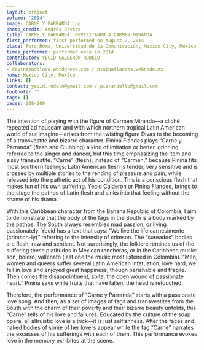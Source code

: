 ```yaml
---
layout: project
volume: '2014'
image: CARNE_Y_PARRANDA.jpg
photo_credit: Andrés Olvera
title: CARNE Y PARRANDA, REVISITANDO A CARMEN MIRANDA
first_performed: first performed on August 2, 2014
place: Foro Roma, Universidad de la Comunicación, Mexico City, Mexico
times_performed: performed once in 2014
contributor: YECID CALDERÓN RODELO
collaborators:
- deviniendoloca.wordpress.com / pininaflandes.webnode.mx
home: Mexico City, Mexico
links: []
contact: yecid.rodelo@gmail.com / pierandello@gmail.com
footnote: ''
tags: []
pages: 208-209
---
```


The intention of playing with the figure of Carmen Miranda—a cliché repeated ad nauseam and with which northern tropical Latin American world of sur imagine—arises from the twisting figure Divas to the becoming of a transvestite and bizarre character. Pinina Flandes plays “Carne y Parranda” (flesh and Clubbing) a kind of imitation or better, grinning, referred to the singer and dancer, but this time emphasizing the item and sissy transvestite. “Carne” (flesh), instead of “Carmen,” because Pinina fits most southern feelings; Latin American flesh is tender, very sensitive and is crossed by multiple stories to the rending of pleasure and pain, while released into the pathetic act of his condition. This is a conscious flesh that makes fun of his own suffering. Yecid Calderón or Pinina Flandes, brings to the stage the pathos of Latin flesh and sinks into that feeling without the shame of his drama.

With this Caribbean character from the Banana Republic of Colombia, I aim to demonstrate that the body of the fags in the South is a body marked by the pathos. The South always resembles mad passion, or living passionately. Yecid has a text that says: “We live the life carnesimente (crimson-ly)” referring to the intensity of crimson. The “sureados” bodies are flesh, raw and sentient. Not surprisingly, the folklore reminds us of the suffering these platitudes in Mexican rancheras, or in the Caribbean music: son, bolero, vallenato (last one the music most listened in Colombia). “Men, women and queers suffer several Latin American infatuation, love hard, we fell in love and enjoyed great happiness, though perishable and fragile. Then comes the disappointment, spite, the open wound of passionate heart.” Pinina says while fruits that have fallen, the head is retouched.

Therefore, the performance of “Carne y Parranda” starts with a passionate love song. And then, as a set of images of fags and transvestites from the South with the charm of their poverty and their bizarre beauty unfolds, this “Carne” tells of his love and failures. Educated by the culture of the soap opera, all altruistic love is a trick—it is just selfishness. After the faces and naked bodies of some of her lovers appear while the fag “Carne” narrates the excesses of his sufferings with each of them. This performance evokes love in the memory exhibited at the scene.
